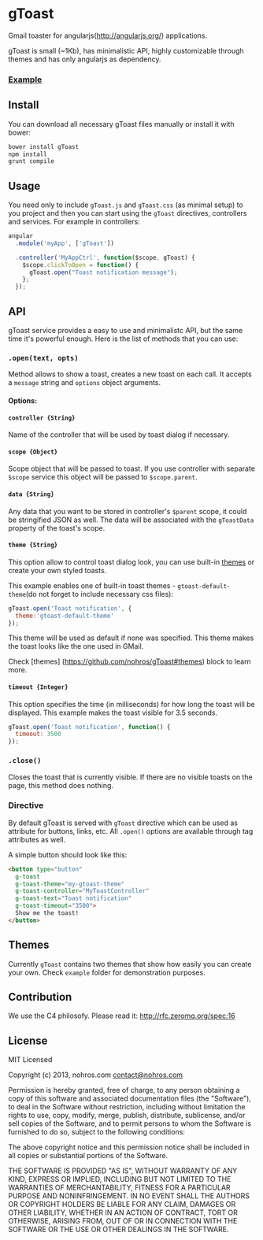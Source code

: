 # gToast

Gmail toaster for angularjs(http://angularjs.org/) applications.

gToast is small (~1Kb), has minimalistic API, highly customizable through themes
and has only angularjs as dependency.

### [Example](http://nohros.com/gToast)

## Install

You can download all necessary gToast files manually or install it with bower:

```bash
bower install gToast
npm install
grunt compile
```

## Usage

You need only to include ``gToast.js`` and ``gToast.css`` (as minimal setup) to you project and then you can start
using the ``gToast`` directives, controllers and services. For example in controllers:

```javascript
angular
  .module('myApp', ['gToast'])

  .controller('MyAppCtrl', function($scope, gToast) {
    $scope.clickToOpen = function() {
      gToast.open("Toast notification message");
    };
  });
```

## API

gToast service provides a easy to use and minimalistc API, but the same time it's powerful enough. Here is the list of
methods that you can use:

### ``.open(text, opts)``

Method allows to show a toast, creates a new toast on each call. It accepts a ``message`` string and ``options`` object
arguments.

#### Options:

#### ``controller {String}``

Name of the controller that will be used by toast dialog if necessary.

#### ``scope {Object}``

Scope object that will be passed to toast. If you use controller with separate ``$scope`` service this object will be
passed to ``$scope.parent``.

#### ``data {String}``

Any data that you want to be stored in controller's ``$parent`` scope, it could be stringified JSON as well. The
data will be associated with the ``gToastData`` property of the toast's scope.

#### ``theme {String}``

This option allow to control toast dialog look, you can use built-in [themes](https://github.com/nohros/gToast#themes)
or create your own styled toasts.

This example enables one of built-in toast themes - ``gtoast-default-theme``(do not forget to include necessary css files):

```javascript
gToast.open('Toast notification', {
  theme:'gtoast-default-theme'
});
```

This theme will be used as default if none was specified. This theme makes the toast looks like the one used in
GMail.

Check [themes] (https://github.com/nohros/gToast#themes) block to learn more.

#### ``timeout {Integer}``

This option specifies the time (in milliseconds) for how long the toast will be displayed. This example makes the
toast visible for 3.5 seconds.

```javascript
gToast.open('Toast notification', function() {
  timeout: 3500
});
```

### ``.close()``

Closes the toast that is currently visible. If there are no visible toasts on the page, this method does nothing.

### Directive

By default gToast is served with ``gToast`` directive which can be used as attribute for buttons, links, etc. All
``.open()`` options are available through tag attributes as well.

A simple button should look like this:

```html
<button type="button"
  g-toast
  g-toast-theme="my-gtoast-theme"
  g-toast-controller="MyToastController"
  g-toast-text="Toast notification"
  g-toast-timeout="3500">
  Show me the toast!
</button>
```

## Themes

Currently ``gToast`` contains two themes that show how easily you can create your own. Check ``example`` folder for
demonstration purposes.

## Contribution
We use the C4 philosofy. Please read it: http://rfc.zeromq.org/spec:16

## License

MIT Licensed

Copyright (c) 2013, nohros.com <contact@nohros.com>

Permission is hereby granted, free of charge, to any person obtaining a copy of this software and associated
documentation files (the "Software"), to deal in the Software without restriction, including without limitation the
rights to use, copy, modify, merge, publish, distribute, sublicense, and/or sell copies of the Software, and to permit
persons to whom the Software is furnished to do so, subject to the following conditions:

The above copyright notice and this permission notice shall be included in all copies or substantial portions of the
Software.

THE SOFTWARE IS PROVIDED "AS IS", WITHOUT WARRANTY OF ANY KIND, EXPRESS OR IMPLIED, INCLUDING BUT NOT LIMITED TO THE
WARRANTIES OF MERCHANTABILITY, FITNESS FOR A PARTICULAR PURPOSE AND NONINFRINGEMENT. IN NO EVENT SHALL THE AUTHORS OR
COPYRIGHT HOLDERS BE LIABLE FOR ANY CLAIM, DAMAGES OR OTHER LIABILITY, WHETHER IN AN ACTION OF CONTRACT, TORT OR
OTHERWISE, ARISING FROM, OUT OF OR IN CONNECTION WITH THE SOFTWARE OR THE USE OR OTHER DEALINGS IN THE SOFTWARE.


